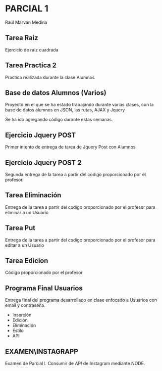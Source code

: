 # PARCIAL 1

Raúl Marván Medina

## Tarea Raiz
Ejercicio de raiz cuadrada

## Tarea Practica 2
Practica realizada durante la clase Alumnos

## Base de datos Alumnos (Varios)
Proyecto en el que se ha estado trabajando durante varias clases, con la base de datos alumnos en JSON, las rutas, AJAX y Jquery

Se ha ido agregando código durante estas semanas.

## Ejercicio Jquery POST
Primer intento de entrega de tarea de Jquery Post con Alumnos

## Ejercicio Jquery POST 2
Segunda entrega de la tarea a partir del codigo proporcionado por el profesor.

## Tarea Eliminación
Entrega de la tarea a partir del codigo proporcionado por el profesor para eliminar a un Usuario

## Tarea Put
Entrega de la tarea a partir del codigo proporcionado por el profesor para editar a un Usuario

## Tarea Edicion
Código proporcionado por el profesor

## Programa Final Usuarios
Entrega final del programa desarrollado en clase enfocado a Usuarios con email y contraseña.

* Inserción
* Edición
* Eliminación
* Estilo
* API

## EXAMEN\INSTAGRAPP
Examen de Parcial I. Consumir de API de Instagram mediante NODE.
